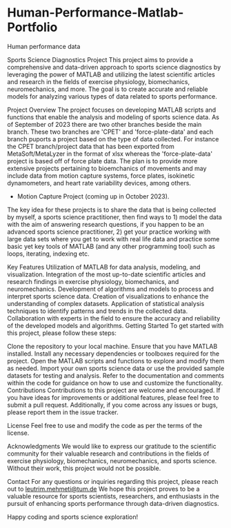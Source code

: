 # Human-Performance-Matlab-Portfolio
Human performance data

Sports Science Diagnostics Project
This project aims to provide a comprehensive and data-driven approach to sports science diagnostics by leveraging the power of MATLAB and utilizing the latest scientific articles and research in the fields of exercise physiology, biomechanics, neuromechanics, and more.
The goal is to create accurate and reliable models for analyzing various types of data related to sports performance.

Project Overview
The project focuses on developing MATLAB scripts and functions that enable the analysis and modeling of sports science data. As of September of 2023 there are two other branches beside the main branch. These two branches are 'CPET' and 'force-plate-data' and each branch puports a project based on the type of data collected. For instance the CPET branch/project data that has been exported from MetaSoft/MetaLyzer in the format of xlsx whereas the 'force-plate-data' project is based off of force plate data. 
The plan is to provide more extensive projects pertaining to bioemchanics of movements and may include data from motion capture systems, force plates, isokinetic dynamometers, and heart rate variability devices, among others. 

* Motion Capture Project (coming up in October 2023).

The key idea for these projects is to share the data that is being collected by myself, a sports science practitioner, then find ways to 1) model the data with the aim of answering research questions, if you happen to be an advanced sports science practitioner, 2) get your practice working with large data sets where you get to work with real life data and practice some basic yet key tools of MATLAB (and any other programming tool) such as loops, iterating, indexing etc.  

Key Features
Utilization of MATLAB for data analysis, modeling, and visualization.
Integration of the most up-to-date scientific articles and research findings in exercise physiology, biomechanics, and neuromechanics.
Development of algorithms and models to process and interpret sports science data.
Creation of visualizations to enhance the understanding of complex datasets.
Application of statistical analysis techniques to identify patterns and trends in the collected data.
Collaboration with experts in the field to ensure the accuracy and reliability of the developed models and algorithms.
Getting Started
To get started with this project, please follow these steps:

Clone the repository to your local machine.
Ensure that you have MATLAB installed.
Install any necessary dependencies or toolboxes required for the project.
Open the MATLAB scripts and functions to explore and modify them as needed.
Import your own sports science data or use the provided sample datasets for testing and analysis.
Refer to the documentation and comments within the code for guidance on how to use and customize the functionality.
Contributions
Contributions to this project are welcome and encouraged. If you have ideas for improvements or additional features, please feel free to submit a pull request. Additionally, if you come across any issues or bugs, please report them in the issue tracker.

License
Feel free to use and modify the code as per the terms of the license.

Acknowledgments
We would like to express our gratitude to the scientific community for their valuable research and contributions in the fields of exercise physiology, biomechanics, neuromechanics, and sports science. Without their work, this project would not be possible.

Contact
For any questions or inquiries regarding this project, please reach out to leutrim.mehmeti@tum.de
We hope this project proves to be a valuable resource for sports scientists, researchers, and enthusiasts in the pursuit of enhancing sports performance through data-driven diagnostics.

Happy coding and sports science exploration!
